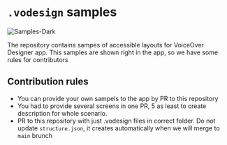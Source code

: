 # `.vodesign` samples

![Samples-Dark](https://user-images.githubusercontent.com/3120680/221409018-4899aa96-4a33-4de0-a2bf-a45536239dd5.png)

The repository contains sampes of accessible layouts for VoiceOver Designer app. This samples are shown right in the app, so we have some rules for contributors

## Contribution rules
- You can provide your own sampels to the app by PR to this repository
- You had to provide several screens in one PR, 5 as least to create description for whole scenario.
- PR to this repository with just .vodesign files in correct folder. Do not update `structure.json`, it creates automatically when we will merge to `main` brunch
